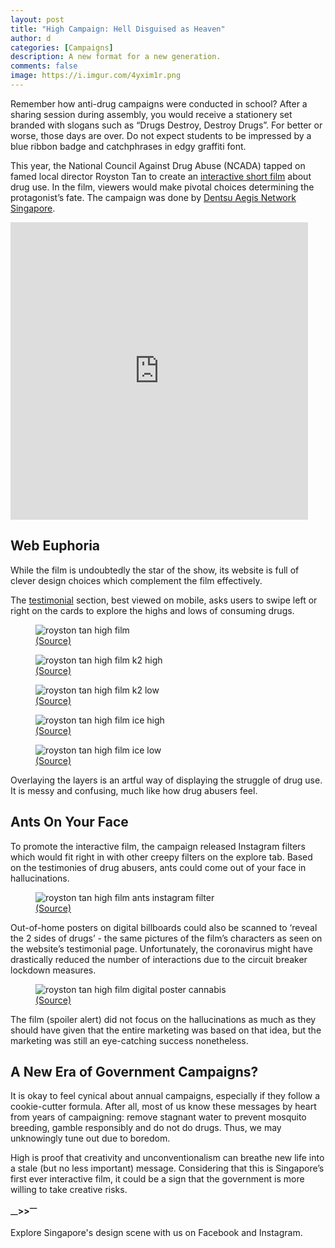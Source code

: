 ```yaml
---
layout: post
title: "High Campaign: Hell Disguised as Heaven"
author: d
categories: [Campaigns]
description: A new format for a new generation.
comments: false
image: https://i.imgur.com/4yxim1r.png
---
```


Remember how anti-drug campaigns were conducted in school? After a sharing session during assembly, you would receive a stationery set branded with slogans such as “Drugs Destroy, Destroy Drugs”. For better or worse, those days are over. Do not expect students to be impressed by a blue ribbon badge and catchphrases in edgy graffiti font.

This year, the National Council Against Drug Abuse (NCADA) tapped on famed local director Royston Tan to create an <a href="https://high.sg/">interactive short film</a> about drug use. In the film, viewers would make pivotal choices determining the protagonist’s fate. The campaign was done by <a href="https://www.dentsuaegisnetwork.com/sg/en">Dentsu Aegis Network Singapore</a>.

<iframe src="https://www.facebook.com/plugins/video.php?href=https%3A%2F%2Fwww.facebook.com%2Fncadasg%2Fvideos%2F165480238198057%2F&show_text=0&width=476" width="476" height="476" style="border:none;overflow:hidden" scrolling="no" frameborder="0" allowTransparency="true" allowFullScreen="true"></iframe>

<h2>Web Euphoria</h2>

While the film is undoubtedly the star of the show, its website is full of clever design choices which complement the film effectively. 

The <a href="https://high.sg/testimonials">testimonial</a> section, best viewed on mobile, asks users to swipe left or right on the cards to explore the highs and lows of consuming drugs. 

<figure>
<img src="https://i.imgur.com/NfIg0tf.gif" alt="royston tan high film" />
<figcaption><a href="https://high.sg/testimonials">(Source)</a></figcaption>
</figure>


<figure>
<img src="https://i.imgur.com/r4f9UFr.png" alt="royston tan high film k2 high" />
<figcaption><a href="https://high.sg/testimonials">(Source)</a></figcaption>
</figure>

<figure>
<img src="https://i.imgur.com/bIhZAx9.png" alt="royston tan high film k2 low" />
<figcaption><a href="https://high.sg/testimonials">(Source)</a></figcaption>
</figure>

<figure>
<img src="https://i.imgur.com/Ptnbr6U.png" alt="royston tan high film ice high" />
<figcaption><a href="https://high.sg/testimonials">(Source)</a></figcaption>
</figure>

<figure>
<img src="https://i.imgur.com/AyMkt28.png" alt="royston tan high film ice low" />
<figcaption><a href="https://high.sg/testimonials">(Source)</a></figcaption>
</figure>

Overlaying the layers is an artful way of displaying the struggle of drug use. It is messy and confusing, much like how drug abusers feel. 

<h2>Ants On Your Face</h2>

To promote the interactive film, the campaign released Instagram filters which would fit right in with other creepy filters on the explore tab. Based on the testimonies of drug abusers, ants could come out of your face in hallucinations. 

<figure>
<img src="https://i.imgur.com/PHbGgVw.gif" alt="royston tan high film ants instagram filter" />
<figcaption><a href="https://www.instagram.com/stories/highlights/17856429475844409/">(Source)</a></figcaption>
</figure>

Out-of-home posters on digital billboards could also be scanned to ‘reveal the 2 sides of drugs’ - the same pictures of the film’s characters as seen on the website’s testimonial page. Unfortunately, the coronavirus might have drastically reduced the number of interactions due to the circuit breaker lockdown measures. 

<figure>
<img src="https://i.imgur.com/HxwmEAf.jpg" alt="royston tan high film digital poster cannabis" />
<figcaption><a href="https://www.krop.com/jitsandhu/#/503803/">(Source)</a></figcaption>
</figure>

The film (spoiler alert) did not focus on the hallucinations as much as they should have given that the entire marketing was based on that idea, but the marketing was still an eye-catching success nonetheless.

<h2>A New Era of Government Campaigns?</h2>

It is okay to feel cynical about annual campaigns, especially if they follow a cookie-cutter formula. After all, most of us know these messages by heart from years of campaigning: remove stagnant water to prevent mosquito breeding, gamble responsibly and do not do drugs. Thus, we may unknowingly tune out due to boredom. 

High is proof that creativity and unconventionalism can breathe new life into a stale (but no less important) message. Considering that this is Singapore’s first ever interactive film, it could be a sign that the government is more willing to take creative risks.  

<strong><sub>—</sub>><sub></sub>><sup>—</sup></strong>

Explore Singapore's design scene with us on Facebook and Instagram.
